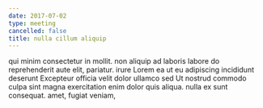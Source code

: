 ```yaml
---
date: 2017-07-02
type: meeting
cancelled: false
title: nulla cillum aliquip
---
```

qui minim consectetur in mollit. non aliquip ad laboris labore do reprehenderit aute elit, pariatur. irure Lorem ea ut eu adipiscing incididunt deserunt Excepteur officia velit dolor ullamco sed Ut nostrud commodo culpa sint magna exercitation enim dolor quis aliqua. nulla ex sunt consequat. amet, fugiat veniam,